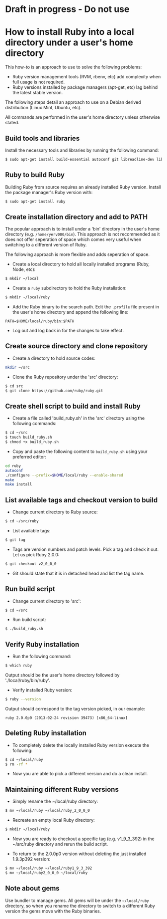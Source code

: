 # Draft in progress - Do not use


# How to install Ruby into a local directory under a user's home directory

This how-to is an approach to use to solve the following problems:

- Ruby version management tools (RVM, rbenv, etc) add complexity when full usage is not required.
- Ruby versions installed by package managers (apt-get, etc) lag behind the latest stable version.

The following steps detail an approach to use on a Debian derived distribution (Linux Mint, Ubuntu, etc).


All commands are performed in the user's home directory unless otherwise stated.

## Build tools and libraries

Install the necessary tools and libraries by running the following command:

~~~ sh
$ sudo apt-get install build-essential autoconf git libreadline-dev libssl-dev
~~~

## Ruby to build Ruby

Building Ruby from source requires an already installed Ruby version. Install the package manager's Ruby version with:

~~~ sh
$ sudo apt-get install ruby
~~~

## Create installation directory and add to PATH

The popular approach is to install under a 'bin' directory in the user's home directory (e.g. `/home/yerv000/bin`). This approach is not recommended as it does not offer seperation of space which comes very useful when switching to a different version of Ruby.

The following approach is more flexible and adds seperation of space.

- Create a local directory to hold all locally installed programs (Ruby, Node, etc):

~~~ sh
$ mkdir ~/local
~~~

- Create a `ruby` subdirectory to hold the Ruby installation:

~~~ sh
$ mkdir ~/local/ruby
~~~

- Add the Ruby binary to the search path. Edit the `.profile` file present in the user's home directory and append the following line:

~~~
PATH=$HOME/local/ruby/bin:$PATH
~~~

- Log out and log back in for the changes to take effect.


## Create source directory and clone repository

- Create a directory to hold source codes:

~~~ sh
mkdir ~/src
~~~

- Clone the Ruby repository under the 'src' directory:

~~~ sh
$ cd src
$ git clone https://github.com/ruby/ruby.git
~~~

## Create shell script to build and install Ruby

- Create a file called 'build_ruby.sh' in the 'src' directory using the following commands:

~~~ sh
$ cd ~/src
$ touch build_ruby.sh
$ chmod +x build_ruby.sh
~~~

- Copy and paste the following content to `build_ruby.sh` using your preferred editor:

```sh
cd ruby
autoconf
./configure --prefix=$HOME/local/ruby --enable-shared
make
make install
```

## List available tags and checkout version to build

- Change current directory to Ruby source:

~~~ sh
$ cd ~/src/ruby
~~~

- List available tags:

~~~ sh
$ git tag
~~~

- Tags are version numbers and patch levels. Pick a tag and check it out. Let us pick Ruby 2.0.0:

~~~ sh
$ git checkout v2_0_0_0
~~~

- Git should state that it is in detached head and list the tag name.


## Run build script

- Change current directory to 'src':

~~~ sh
$ cd ~/src
~~~

- Run build script:

~~~ sh
$ ./build_ruby.sh
~~~

## Verify Ruby installation

- Run the following command:

~~~ sh
$ which ruby
~~~

Output should be the user's home directory followed by './local/ruby/bin/ruby'.

- Verify installed Ruby version:

~~~ sh
$ ruby --version
~~~

Output should correspond to the tag version picked, in our example:

~~~
ruby 2.0.0p0 (2013-02-24 revision 39473) [x86_64-linux]
~~~

## Deleting Ruby installation

- To completely delete the locally installed Ruby version execute the following:

~~~ sh
$ cd ~/local/ruby
$ rm -rf *
~~~

- Now you are able to pick a different version and do a clean install.


## Maintaining different Ruby versions

- Simply rename the ~/local/ruby directory:

~~~ sh
$ mv ~/local/ruby ~/local/ruby_2_0_0_0
~~~

- Recreate an empty local Ruby directory:

~~~ sh
$ mkdir ~/local/ruby
~~~

- Now you are ready to checkout a specific tag (e.g. v1_9_3_392) in the ~/src/ruby directory and rerun the build script.

- To return to the 2.0.0p0 version without deleting the just installed 1.9.3p392 version:

~~~ sh
$ mv ~/local/ruby ~/local/ruby1_9_3_392
$ mv ~/local/ruby2_0_0_0 ~/local/ruby
~~~

## Note about gems

Use bundler to manage gems. All gems will be under the `~/local/ruby` directory, so when you rename the directory to switch to a different Ruby version the gems move with the Ruby binaries.
